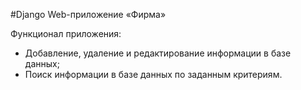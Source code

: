 #Django Web-приложение «Фирма»

Функционал приложения: 
- Добавление, удаление и редактирование информации в базе данных;  
- Поиск информации в базе данных по заданным критериям.
